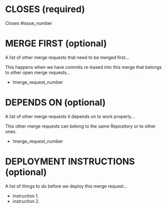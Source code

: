 # CLOSES (required)

Closes #issue_number


# MERGE FIRST (optional)

A list of other merge requests that need to be merged first...

This happens when we have commits re-based into this merge that belongs to other open merge requests...

* !merge_request_number


# DEPENDS ON (optional)

A list of other merge requests it depends on to work properly...

This other merge requests can belong to the same Repository or to other ones.

* !merge_request_number


# DEPLOYMENT INSTRUCTIONS (optional)

A list of things to do before we deploy this merge request...

* instruction 1.
* instruction 2.
